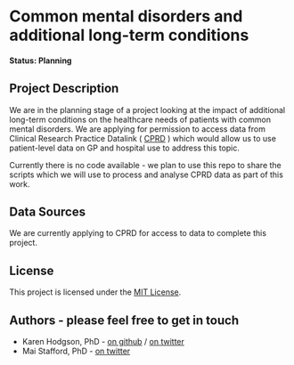 # Common mental disorders and additional long-term conditions

#### Status: Planning

## Project Description

We are in the planning stage of a project looking at the impact of additional long-term conditions on the healthcare needs of patients with common mental disorders. We are applying for permission to access data from Clinical Research Practice Datalink ( [CPRD](https://www.cprd.com/) ) which would allow us to use patient-level data on GP and hospital use to address this topic. 

 
Currently there is no code available - we plan to use this repo to share the scripts which we will use to process and analyse CPRD data as part of this work. 

## Data Sources
We are currently applying to CPRD for access to data to complete this project. 

## License
This project is licensed under the [MIT License](https://github.com/HFAnalyticsLab/CMD_multimorbidity/blob/master/LICENSE).

## Authors - please feel free to get in touch

* Karen Hodgson, PhD - [on github](https://github.com/KarenHodgson) / [on twitter](https://twitter.com/KarenHodgePodge)
* Mai Stafford, PhD - [on twitter](https://twitter.com/stafford_xm)

